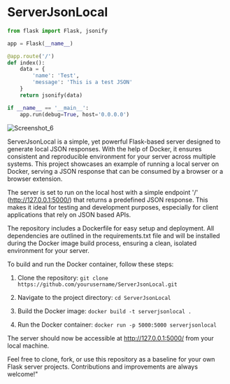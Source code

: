 # ServerJsonLocal

```python
from flask import Flask, jsonify

app = Flask(__name__)

@app.route('/')
def index():
    data = {
        'name': 'Test',
        'message': 'This is a test JSON'
    }
    return jsonify(data)

if __name__ == '__main__':
    app.run(debug=True, host='0.0.0.0')
```

![Screenshot_6](https://github.com/mykytashch/ServerJsonLocal/assets/129088502/c9e61bbb-ed7d-4728-b6d3-f534ecdff0da)

ServerJsonLocal is a simple, yet powerful Flask-based server designed to generate local JSON responses. With the help of Docker, it ensures consistent and reproducible environment for your server across multiple systems. This project showcases an example of running a local server on Docker, serving a JSON response that can be consumed by a browser or a browser extension.

The server is set to run on the local host with a simple endpoint '/' (http://127.0.0.1:5000/) that returns a predefined JSON response. This makes it ideal for testing and development purposes, especially for client applications that rely on JSON based APIs.

The repository includes a Dockerfile for easy setup and deployment. All dependencies are outlined in the requirements.txt file and will be installed during the Docker image build process, ensuring a clean, isolated environment for your server.

To build and run the Docker container, follow these steps:

1. Clone the repository: `git clone https://github.com/yourusername/ServerJsonLocal.git`

2. Navigate to the project directory: `cd ServerJsonLocal`

3. Build the Docker image: `docker build -t serverjsonlocal .`

4. Run the Docker container: `docker run -p 5000:5000 serverjsonlocal`

The server should now be accessible at http://127.0.0.1:5000/ from your local machine.

Feel free to clone, fork, or use this repository as a baseline for your own Flask server projects. Contributions and improvements are always welcome!"








